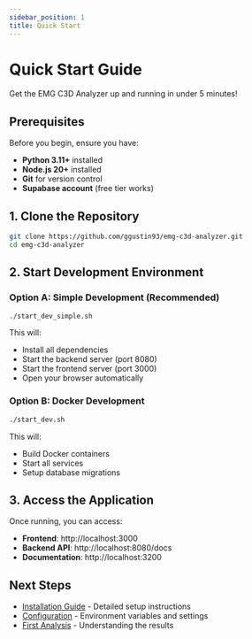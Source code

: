 ```yaml
---
sidebar_position: 1
title: Quick Start
---
```


# Quick Start Guide

Get the EMG C3D Analyzer up and running in under 5 minutes!

## Prerequisites

Before you begin, ensure you have:

- **Python 3.11+** installed
- **Node.js 20+** installed
- **Git** for version control
- **Supabase account** (free tier works)

## 1. Clone the Repository

```bash
git clone https://github.com/ggustin93/emg-c3d-analyzer.git
cd emg-c3d-analyzer
```

## 2. Start Development Environment

### Option A: Simple Development (Recommended)

```bash
./start_dev_simple.sh
```

This will:
- Install all dependencies
- Start the backend server (port 8080)
- Start the frontend server (port 3000)
- Open your browser automatically

### Option B: Docker Development

```bash
./start_dev.sh
```

This will:
- Build Docker containers
- Start all services
- Setup database migrations

## 3. Access the Application

Once running, you can access:

- **Frontend**: http://localhost:3000
- **Backend API**: http://localhost:8080/docs
- **Documentation**: http://localhost:3200


## Next Steps

- [Installation Guide](./installation) - Detailed setup instructions
- [Configuration](./configuration) - Environment variables and settings
- [First Analysis](./first-analysis) - Understanding the results